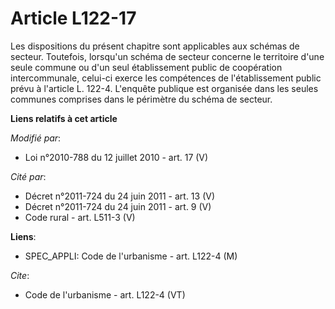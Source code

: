 # Article L122-17

Les dispositions du présent chapitre sont applicables aux schémas de secteur. Toutefois, lorsqu'un schéma de secteur concerne
le territoire d'une seule commune ou d'un seul établissement public de coopération intercommunale, celui-ci exerce les
compétences de l'établissement public prévu à l'article L. 122-4. L'enquête publique est organisée dans les seules communes
comprises dans le périmètre du schéma de secteur.

**Liens relatifs à cet article**

_Modifié par_:

  - Loi n°2010-788 du 12 juillet 2010 - art. 17 (V)

_Cité par_:

  - Décret n°2011-724 du 24 juin 2011 - art. 13 (V)
  - Décret n°2011-724 du 24 juin 2011 - art. 9 (V)
  - Code rural - art. L511-3 (V)

**Liens**:

  - SPEC_APPLI: Code de l'urbanisme - art. L122-4 (M)

_Cite_:

  - Code de l'urbanisme - art. L122-4 (VT)
